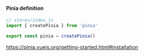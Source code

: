 #### Pinia definition

```js
// stores/index.js
import { createPinia } from 'pinia'

export const pinia = createPinia()
```


<aside class="notes">

https://pinia.vuejs.org/getting-started.html#installation

</aside>
